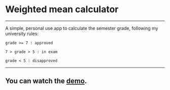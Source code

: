 # Weighted mean calculator

---

A simple, personal use app to calculate the semester grade, following my university rules:

    grade >= 7 : approved

    7 > grade > 5 : in exam

    grade < 5 : disapproved

---

## You can watch the [demo](https://youtu.be/hp10Pn8b9Ag).

